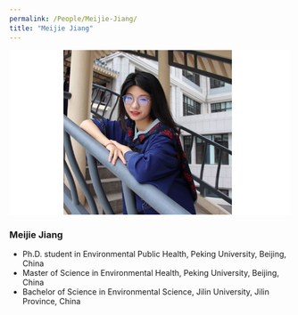 ```yaml
---
permalink: /People/Meijie-Jiang/
title: "Meijie Jiang"
---
```


![](../_pages/MeijieJiangPic.png)

### Meijie Jiang

* Ph.D. student in Environmental Public Health, Peking University, Beijing, China
* Master of Science in Environmental Health, Peking University, Beijing, China
* Bachelor of Science in Environmental Science, Jilin University, Jilin Province, China
